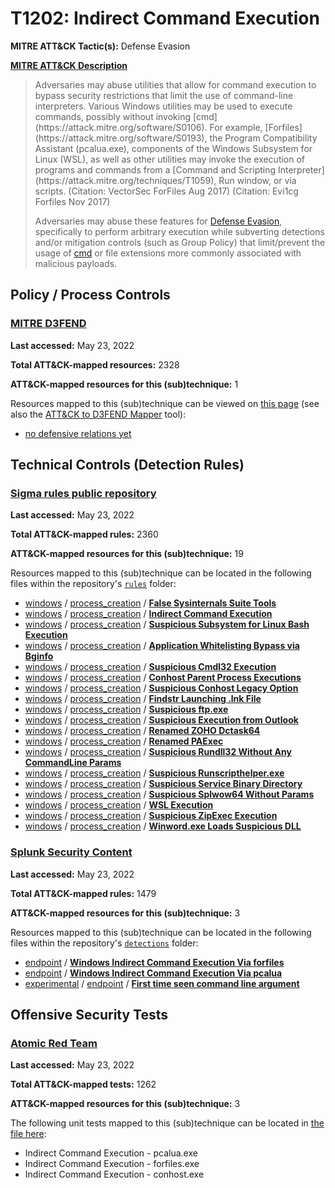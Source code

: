 # T1202: Indirect Command Execution
**MITRE ATT&CK Tactic(s):** Defense Evasion

**[MITRE ATT&CK Description](https://attack.mitre.org/techniques/T1202)**
<blockquote>Adversaries may abuse utilities that allow for command execution to bypass security restrictions that limit the use of command-line interpreters. Various Windows utilities may be used to execute commands, possibly without invoking [cmd](https://attack.mitre.org/software/S0106). For example, [Forfiles](https://attack.mitre.org/software/S0193), the Program Compatibility Assistant (pcalua.exe), components of the Windows Subsystem for Linux (WSL), as well as other utilities may invoke the execution of programs and commands from a [Command and Scripting Interpreter](https://attack.mitre.org/techniques/T1059), Run window, or via scripts. (Citation: VectorSec ForFiles Aug 2017) (Citation: Evi1cg Forfiles Nov 2017)

Adversaries may abuse these features for [Defense Evasion](https://attack.mitre.org/tactics/TA0005), specifically to perform arbitrary execution while subverting detections and/or mitigation controls (such as Group Policy) that limit/prevent the usage of [cmd](https://attack.mitre.org/software/S0106) or file extensions more commonly associated with malicious payloads.</blockquote>

## Policy / Process Controls
### [MITRE D3FEND](https://d3fend.mitre.org/)
**Last accessed:** May 23, 2022

**Total ATT&CK-mapped resources:** 2328

**ATT&CK-mapped resources for this (sub)technique:** 1

Resources mapped to this (sub)technique can be viewed on [this page](https://d3fend.mitre.org/) (see also the [ATT&CK to D3FEND Mapper](https://d3fend.mitre.org/tools/attack-mapper) tool):

* [no defensive relations yet](https://d3fend.mitre.org/technique/d3f:nodefensiverelationsyet)

## Technical Controls (Detection Rules)
### [Sigma rules public repository](https://github.com/SigmaHQ/sigma)
**Last accessed:** May 23, 2022

**Total ATT&CK-mapped rules:** 2360

**ATT&CK-mapped resources for this (sub)technique:** 19

Resources mapped to this (sub)technique can be located in the following files within the repository's <code>[rules](https://github.com/SigmaHQ/sigma/tree/master/rules)</code> folder:

* [windows](https://github.com/SigmaHQ/sigma/tree/master/rules/windows/) / [process_creation](https://github.com/SigmaHQ/sigma/tree/master/rules/windows/process_creation/) / **[False Sysinternals Suite Tools](https://github.com/SigmaHQ/sigma/blob/master/rules/windows/process_creation/proc_creation_win_false_sysinternalsuite.yml)**
* [windows](https://github.com/SigmaHQ/sigma/tree/master/rules/windows/) / [process_creation](https://github.com/SigmaHQ/sigma/tree/master/rules/windows/process_creation/) / **[Indirect Command Execution](https://github.com/SigmaHQ/sigma/blob/master/rules/windows/process_creation/proc_creation_win_indirect_cmd.yml)**
* [windows](https://github.com/SigmaHQ/sigma/tree/master/rules/windows/) / [process_creation](https://github.com/SigmaHQ/sigma/tree/master/rules/windows/process_creation/) / **[Suspicious Subsystem for Linux Bash Execution](https://github.com/SigmaHQ/sigma/blob/master/rules/windows/process_creation/proc_creation_win_lobas_bash.yml)**
* [windows](https://github.com/SigmaHQ/sigma/tree/master/rules/windows/) / [process_creation](https://github.com/SigmaHQ/sigma/tree/master/rules/windows/process_creation/) / **[Application Whitelisting Bypass via Bginfo](https://github.com/SigmaHQ/sigma/blob/master/rules/windows/process_creation/proc_creation_win_susp_bginfo.yml)**
* [windows](https://github.com/SigmaHQ/sigma/tree/master/rules/windows/) / [process_creation](https://github.com/SigmaHQ/sigma/tree/master/rules/windows/process_creation/) / **[Suspicious Cmdl32 Execution](https://github.com/SigmaHQ/sigma/blob/master/rules/windows/process_creation/proc_creation_win_susp_cmdl32_lolbas.yml)**
* [windows](https://github.com/SigmaHQ/sigma/tree/master/rules/windows/) / [process_creation](https://github.com/SigmaHQ/sigma/tree/master/rules/windows/process_creation/) / **[Conhost Parent Process Executions](https://github.com/SigmaHQ/sigma/blob/master/rules/windows/process_creation/proc_creation_win_susp_conhost.yml)**
* [windows](https://github.com/SigmaHQ/sigma/tree/master/rules/windows/) / [process_creation](https://github.com/SigmaHQ/sigma/tree/master/rules/windows/process_creation/) / **[Suspicious Conhost Legacy Option](https://github.com/SigmaHQ/sigma/blob/master/rules/windows/process_creation/proc_creation_win_susp_conhost_option.yml)**
* [windows](https://github.com/SigmaHQ/sigma/tree/master/rules/windows/) / [process_creation](https://github.com/SigmaHQ/sigma/tree/master/rules/windows/process_creation/) / **[Findstr Launching .lnk File](https://github.com/SigmaHQ/sigma/blob/master/rules/windows/process_creation/proc_creation_win_susp_findstr_lnk.yml)**
* [windows](https://github.com/SigmaHQ/sigma/tree/master/rules/windows/) / [process_creation](https://github.com/SigmaHQ/sigma/tree/master/rules/windows/process_creation/) / **[Suspicious ftp.exe](https://github.com/SigmaHQ/sigma/blob/master/rules/windows/process_creation/proc_creation_win_susp_ftp.yml)**
* [windows](https://github.com/SigmaHQ/sigma/tree/master/rules/windows/) / [process_creation](https://github.com/SigmaHQ/sigma/tree/master/rules/windows/process_creation/) / **[Suspicious Execution from Outlook](https://github.com/SigmaHQ/sigma/blob/master/rules/windows/process_creation/proc_creation_win_susp_outlook.yml)**
* [windows](https://github.com/SigmaHQ/sigma/tree/master/rules/windows/) / [process_creation](https://github.com/SigmaHQ/sigma/tree/master/rules/windows/process_creation/) / **[Renamed ZOHO Dctask64](https://github.com/SigmaHQ/sigma/blob/master/rules/windows/process_creation/proc_creation_win_susp_renamed_dctask64.yml)**
* [windows](https://github.com/SigmaHQ/sigma/tree/master/rules/windows/) / [process_creation](https://github.com/SigmaHQ/sigma/tree/master/rules/windows/process_creation/) / **[Renamed PAExec](https://github.com/SigmaHQ/sigma/blob/master/rules/windows/process_creation/proc_creation_win_susp_renamed_paexec.yml)**
* [windows](https://github.com/SigmaHQ/sigma/tree/master/rules/windows/) / [process_creation](https://github.com/SigmaHQ/sigma/tree/master/rules/windows/process_creation/) / **[Suspicious Rundll32 Without Any CommandLine Params](https://github.com/SigmaHQ/sigma/blob/master/rules/windows/process_creation/proc_creation_win_susp_rundll32_no_params.yml)**
* [windows](https://github.com/SigmaHQ/sigma/tree/master/rules/windows/) / [process_creation](https://github.com/SigmaHQ/sigma/tree/master/rules/windows/process_creation/) / **[Suspicious Runscripthelper.exe](https://github.com/SigmaHQ/sigma/blob/master/rules/windows/process_creation/proc_creation_win_susp_runscripthelper.yml)**
* [windows](https://github.com/SigmaHQ/sigma/tree/master/rules/windows/) / [process_creation](https://github.com/SigmaHQ/sigma/tree/master/rules/windows/process_creation/) / **[Suspicious Service Binary Directory](https://github.com/SigmaHQ/sigma/blob/master/rules/windows/process_creation/proc_creation_win_susp_service_dir.yml)**
* [windows](https://github.com/SigmaHQ/sigma/tree/master/rules/windows/) / [process_creation](https://github.com/SigmaHQ/sigma/tree/master/rules/windows/process_creation/) / **[Suspicious Splwow64 Without Params](https://github.com/SigmaHQ/sigma/blob/master/rules/windows/process_creation/proc_creation_win_susp_splwow64.yml)**
* [windows](https://github.com/SigmaHQ/sigma/tree/master/rules/windows/) / [process_creation](https://github.com/SigmaHQ/sigma/tree/master/rules/windows/process_creation/) / **[WSL Execution](https://github.com/SigmaHQ/sigma/blob/master/rules/windows/process_creation/proc_creation_win_susp_wsl_lolbin.yml)**
* [windows](https://github.com/SigmaHQ/sigma/tree/master/rules/windows/) / [process_creation](https://github.com/SigmaHQ/sigma/tree/master/rules/windows/process_creation/) / **[Suspicious ZipExec Execution](https://github.com/SigmaHQ/sigma/blob/master/rules/windows/process_creation/proc_creation_win_susp_zipexec.yml)**
* [windows](https://github.com/SigmaHQ/sigma/tree/master/rules/windows/) / [process_creation](https://github.com/SigmaHQ/sigma/tree/master/rules/windows/process_creation/) / **[Winword.exe Loads Suspicious DLL](https://github.com/SigmaHQ/sigma/blob/master/rules/windows/process_creation/proc_creation_win_winword_dll_load.yml)**

### [Splunk Security Content](https://github.com/splunk/security_content)
**Last accessed:** May 23, 2022

**Total ATT&CK-mapped rules:** 1479

**ATT&CK-mapped resources for this (sub)technique:** 3

Resources mapped to this (sub)technique can be located in the following files within the repository's <code>[detections](https://github.com/splunk/security_content/tree/develop/detections)</code> folder:

* [endpoint](https://github.com/splunk/security_content/tree/develop/detections/endpoint/) / **[Windows Indirect Command Execution Via forfiles](https://github.com/splunk/security_content/blob/develop/detections/endpoint/windows_indirect_command_execution_via_forfiles.yml)**
* [endpoint](https://github.com/splunk/security_content/tree/develop/detections/endpoint/) / **[Windows Indirect Command Execution Via pcalua](https://github.com/splunk/security_content/blob/develop/detections/endpoint/windows_indirect_command_execution_via_pcalua.yml)**
* [experimental](https://github.com/splunk/security_content/tree/develop/detections/experimental/) / [endpoint](https://github.com/splunk/security_content/tree/develop/detections/experimental/endpoint/) / **[First time seen command line argument](https://github.com/splunk/security_content/blob/develop/detections/experimental/endpoint/ssa___first_time_seen_cmd_line.yml)**


## Offensive Security Tests
### [Atomic Red Team](https://github.com/redcanaryco/atomic-red-team)
**Last accessed:** May 23, 2022

**Total ATT&CK-mapped tests:** 1262

**ATT&CK-mapped resources for this (sub)technique:** 3

The following unit tests mapped to this (sub)technique can be located in [the file here](https://github.com/redcanaryco/atomic-red-team/tree/master/atomics/T1202/T1202.yaml):

* Indirect Command Execution - pcalua.exe
* Indirect Command Execution - forfiles.exe
* Indirect Command Execution - conhost.exe

